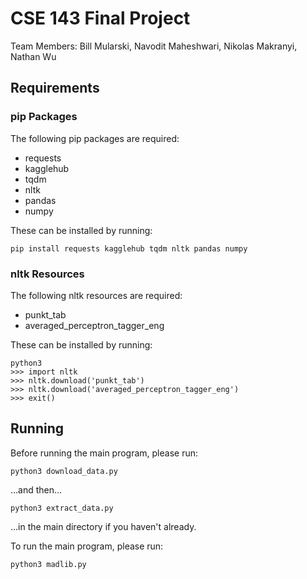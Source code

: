 # CSE 143 Final Project

Team Members: Bill Mularski, Navodit Maheshwari, Nikolas Makranyi, Nathan Wu

## Requirements

### pip Packages

The following pip packages are required:
 - requests
 - kagglehub
 - tqdm
 - nltk
 - pandas
 - numpy

These can be installed by running:
```
pip install requests kagglehub tqdm nltk pandas numpy
```

### nltk Resources

The following nltk resources are required:
 - punkt_tab
 - averaged_perceptron_tagger_eng

These can be installed by running:
```
python3
>>> import nltk
>>> nltk.download('punkt_tab')
>>> nltk.download('averaged_perceptron_tagger_eng')
>>> exit()
```

## Running

Before running the main program, please run:
```
python3 download_data.py
```
...and then...
```
python3 extract_data.py
```
...in the main directory if you haven't already.

To run the main program, please run:
```
python3 madlib.py
```
